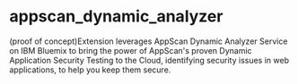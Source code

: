 # appscan_dynamic_analyzer
(proof of concept)Extension leverages AppScan Dynamic Analyzer Service on IBM Bluemix to bring the power of AppScan's proven Dynamic Application Security Testing to the Cloud, identifying security issues in web applications, to help you keep them secure.
